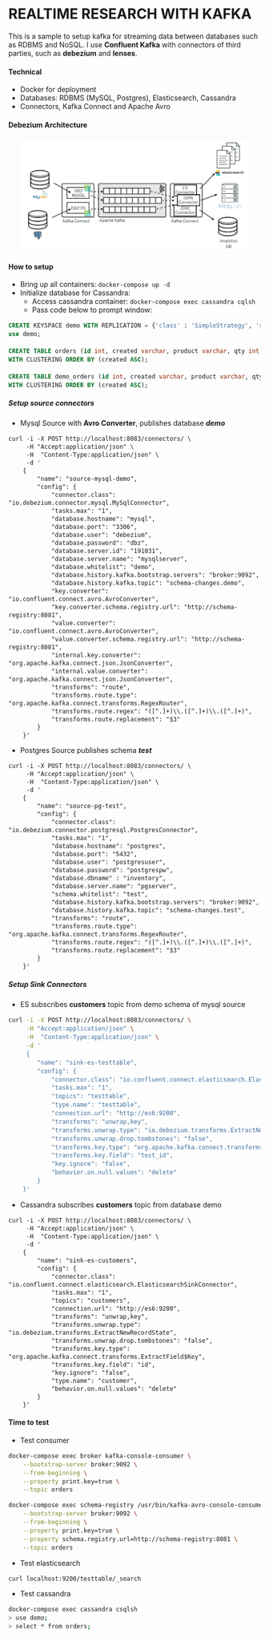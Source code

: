 # REALTIME RESEARCH WITH KAFKA

This is a sample to setup kafka for streaming data between databases such as RDBMS and NoSQL. I use **Confluent Kafka** with connectors of third parties, such as **debezium** and **lenses**.

#### Technical

- Docker for deployment
- Databases: RDBMS (MySQL, Postgres), Elasticsearch, Cassandra
- Connectors, Kafka Connect and Apache Avro

#### Debezium Architecture

![](./assets/debezium-architecture.png)

#### How to setup

- Bring up all containers: `docker-compose up -d`
- Initialize database for Cassandra:
  + Access cassandra container: `docker-compose exec cassandra cqlsh`
  + Pass code below to prompt window:
```sql
CREATE KEYSPACE demo WITH REPLICATION = {'class' : 'SimpleStrategy', 'replication_factor' : 3};
use demo;

CREATE TABLE orders (id int, created varchar, product varchar, qty int, price float, PRIMARY KEY (id, created))
WITH CLUSTERING ORDER BY (created ASC);

CREATE TABLE demo_orders (id int, created varchar, product varchar, qty int, price float, PRIMARY KEY (id, created))
WITH CLUSTERING ORDER BY (created ASC);
```

##### Setup source connectors
- Mysql Source with **Avro Converter**, publishes database ***demo***
```shell
curl -i -X POST http://localhost:8083/connectors/ \
     -H "Accept:application/json" \
     -H  "Content-Type:application/json" \
     -d '
    {
        "name": "source-mysql-demo",
        "config": {
            "connector.class": "io.debezium.connector.mysql.MySqlConnector",
            "tasks.max": "1",
            "database.hostname": "mysql",
            "database.port": "3306",
            "database.user": "debezium",
            "database.password": "dbz",
            "database.server.id": "191031",
            "database.server.name": "mysqlserver",
            "database.whitelist": "demo",
            "database.history.kafka.bootstrap.servers": "broker:9092",
            "database.history.kafka.topic": "schema-changes.demo",
            "key.converter": "io.confluent.connect.avro.AvroConverter",
            "key.converter.schema.registry.url": "http://schema-registry:8081",
            "value.converter": "io.confluent.connect.avro.AvroConverter",
            "value.converter.schema.registry.url": "http://schema-registry:8081",
            "internal.key.converter": "org.apache.kafka.connect.json.JsonConverter",
            "internal.value.converter": "org.apache.kafka.connect.json.JsonConverter",
            "transforms": "route",
            "transforms.route.type": "org.apache.kafka.connect.transforms.RegexRouter",
            "transforms.route.regex": "([^.]+)\\.([^.]+)\\.([^.]+)",
            "transforms.route.replacement": "$3"
        }
    }'
```

- Postgres Source publishes schema ***test***
```shell
curl -i -X POST http://localhost:8083/connectors/ \
     -H "Accept:application/json" \
     -H  "Content-Type:application/json" \
     -d '
    {
        "name": "source-pg-test",
        "config": {
            "connector.class": "io.debezium.connector.postgresql.PostgresConnector",
            "tasks.max": "1",
            "database.hostname": "postgres",
            "database.port": "5432",
            "database.user": "postgresuser",
            "database.password": "postgrespw",
            "database.dbname" : "inventory",
            "database.server.name": "pgserver",
            "schema.whitelist": "test",
            "database.history.kafka.bootstrap.servers": "broker:9092",
            "database.history.kafka.topic": "schema-changes.test",
            "transforms": "route",
            "transforms.route.type": "org.apache.kafka.connect.transforms.RegexRouter",
            "transforms.route.regex": "([^.]+)\\.([^.]+)\\.([^.]+)",
            "transforms.route.replacement": "$3"
        }
    }'
```

##### Setup Sink Connectors
- ES subscribes **customers** topic from demo schema of mysql source
```sh
curl -i -X POST http://localhost:8083/connectors/ \
     -H "Accept:application/json" \
     -H  "Content-Type:application/json" \
     -d '
     {
        "name": "sink-es-testtable",
        "config": {
            "connector.class": "io.confluent.connect.elasticsearch.ElasticsearchSinkConnector",
            "tasks.max": "1",
            "topics": "testtable",
            "type.name": "testtable",
            "connection.url": "http://es6:9200",
            "transforms": "unwrap,key",
            "transforms.unwrap.type": "io.debezium.transforms.ExtractNewRecordState",
            "transforms.unwrap.drop.tombstones": "false",
            "transforms.key.type": "org.apache.kafka.connect.transforms.ExtractField$Key",
            "transforms.key.field": "test_id",
            "key.ignore": "false",
            "behavior.on.null.values": "delete"
        }
    }'
```
- Cassandra subscribes **customers** topic from database demo
```shell
curl -i -X POST http://localhost:8083/connectors/ \
     -H "Accept:application/json" \
     -H  "Content-Type:application/json" \
     -d '
    {
        "name": "sink-es-customers",
        "config": {
            "connector.class": "io.confluent.connect.elasticsearch.ElasticsearchSinkConnector",
            "tasks.max": "1",
            "topics": "customers",
            "connection.url": "http://es6:9200",
            "transforms": "unwrap,key",
            "transforms.unwrap.type": "io.debezium.transforms.ExtractNewRecordState",
            "transforms.unwrap.drop.tombstones": "false",
            "transforms.key.type": "org.apache.kafka.connect.transforms.ExtractField$Key",
            "transforms.key.field": "id",
            "key.ignore": "false",
            "type.name": "customer",
            "behavior.on.null.values": "delete"
        }
    }'
```

#### Time to test

- Test consumer

```sh
docker-compose exec broker kafka-console-consumer \
    --bootstrap-server broker:9092 \
    --from-beginning \
    --property print.key=true \
    --topic orders
```

```sh
docker-compose exec schema-registry /usr/bin/kafka-avro-console-consumer \
    --bootstrap-server broker:9092 \
    --from-beginning \
    --property print.key=true \
    --property schema.registry.url=http://schema-registry:8081 \
    --topic orders
```

- Test elasticsearch
```sh
curl localhost:9200/testtable/_search
```

- Test cassandra
```sh
docker-compose exec cassandra csqlsh
> use demo;
> select * from orders;
```
